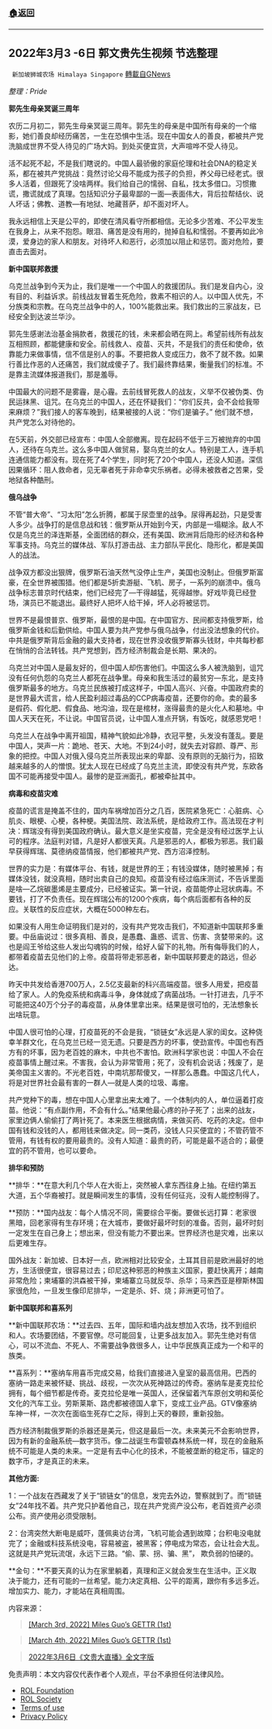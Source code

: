 ###  [:house:返回](README.md)
---


## 2022年3月3 -6日 郭文贵先生视频 节选整理
` 新加坡狮城农场 Himalaya Singapore` [轉載自GNews](https://gnews.org/zh-hans/2598821/)

*整理：Pride*
 
**郭先生母亲冥诞三周年**
 
农历二月初二，郭先生母亲冥诞三周年。郭先生的母亲是中国所有母亲的一个缩影，她们善良却经历痛苦，一生在恐惧中生活。现在中国女人的善良，都被共产党洗脑成世界不受人待见的广场大妈。到处买便宜货，大声喧哗不受人待见。
 
活不起死不起，不是我们瞎说的。中国人最骄傲的家庭伦理和社会DNA的稳定关系，都在被共产党挑战：竟然讨论父母不能成为孩子的负担，养父母已经老式。很多人活着，但跟死了没啥两样。我们给自己的懦弱、自私，找太多借口。习惯撒谎，撒谎就成了真理。包括知识分子最卑鄙的一面—表面伟大，背后拉帮结伙、说人坏话；佛教、道教—有地狱、地藏菩萨，却不面对坏人。
 
我永远相信上天是公平的，即使在清风看守所都相信。无论多少苦难、不公平发生在我身上，从来不抱怨。眼泪、痛苦是没有用的，抛掉自私和懦弱。不要再如此冷漠，爱身边的家人和朋友。对待坏人和恶行，必须加以阻止和惩罚。面对危险，要直击去面对。
 
**新中国联邦救援**
 
乌克兰战争到今天为止，我们是唯一一个中国人的救援团队。我们是发自内心，没有目的、利益诉求。前线战友冒着生死危险，救素不相识的人。以中国人优先，不分族类和宗教。在乌克兰战争中的人，100%能救出来。我们救出的三家战友，已经安全到达波兰华沙。
 
郭先生感谢法治基金捐款者，救援花的钱，未来都会晒在网上。希望前线所有战友互相照顾，都能健康和安全。前线救人、疫苗、灭共，不是我们的责任和使命，依靠能力来做事情，信不信是别人的事。不要把救人变成压力，救不了就不救。如果行善比作恶的人还痛苦，我们就成傻子了。我们最终靠结果，衡量我们的标准。不是靠主流媒体报道我们，那是羞辱。
 
中国最大的问题不是雾霾，是心霾。去前线冒死救人的战友，义举不仅被伪类、伪民运抹黑、诅咒。在乌克兰的中国人，还在怀疑我们：“你们反共，会不会给我带来麻烦？”我们接人的客车晚到，结果被接的人说：“你们是骗子。” 他们就不想，共产党怎么对待他的。
 
在5天前，外交部已经宣布：中国人全部撤离。现在起码不低于三万被抛弃的中国人，还待在乌克兰。这么多中国人做贸易，娶乌克兰的女人。特别是工人，连手机连通信能力都没有。现在死了4个学生，同时死了20个中国人，还没人知道。深信因果循环：阻人救命者，见无辜者死于非命幸灾乐祸者。必得未被救者之苦果，受地狱各种酷刑。
 
**俄乌战争**
 
不管“普大帝”、“习太阳”怎么折腾，都属于尿壶里的战争。尿得再起劲，只是受害人多少。战争打的是信息战和钱：俄罗斯从开始到今天，内部是一塌糊涂。敌人不仅是乌克兰的泽连斯基，全面团结的群众，还有美国、欧洲背后隐形的经济和各种军事支持。乌克兰的媒体战、军队打游击战、主力部队平民化、隐形化，都是美国人的战法。
 
战争双方都没出狠牌，俄罗斯石油天然气没停止生产，美国也没制止。但俄罗斯富豪，在全世界被围猎。他们都是5折卖游艇、飞机、房子，一系列的崩溃中。俄乌战争标志普京时代结束，他们已经完了—干得越猛，死得越惨。好戏毕竟已经登场，演员已不能退出。最终好人把坏人给干掉，坏人必将被惩罚。
 
世界不是最恨普京、俄罗斯，最恨的是中国。在中国官方、民间都支持俄罗斯，给俄罗斯金钱和后勤供给。中国人要为共产党参与俄乌战争，付出没法想象的代价。中共是俄罗斯背后金融的最大支持者，现在世界没收俄罗斯寡头钱财，中共每秒都在悄悄的合法转钱。共产党想到，西方经济制裁会是长期、果决的。
 
乌克兰对中国人是最友好的，但中国人却伤害他们。中国这么多人被洗脑到，诅咒没有任何仇怨的乌克兰人都死在战争里。母亲和我生活过的最贫穷—东北，是支持俄罗斯最多的地方。乌克兰民族被打成这样子，中国人高兴、兴奋。中国政府卖的是世界最大谎言，给人民盈利超过毒品的CCP病毒疫苗，还要你的命。卖的最多是假药、假化肥、假食品、地沟油，现在是棺材，涨得最贵的是火化人和墓地。中国人天天在死，不让说。中国官员说，让中国人准点开锅，有饭吃，就感恩党吧！
 
乌克兰人在战争中离开祖国，精神气貌如此冷静，衣冠平整，头发没有蓬乱。要是中国人，哭声一片：跪地、苍天、大地。不到24小时，就失去对容颜、尊严、形象的把控。中国人对俄入侵乌克兰所表现出来的卑鄙、没有原则的无脑行为，招致越来越多的人的憎恨。犹太人现在已经成了乌克兰主流，即使没有共产党，东欧各国不可能再接受中国人。最惨的是亚洲面孔，都被牵扯其中。
 
**病毒和疫苗灾难**
 
疫苗的谎言是掩盖不住的，国内车祸增加百分之几百，医院紧急死亡：心脏病、心肌炎、眼梗、心梗，各种梗。美国法院、政法系统，是给政府工作。高法现在才判决：辉瑞没有得到美国政府确认。最大意义是坐实疫苗，完全是没有经过医学上认可的程序。法庭判对错，凡是好人都很天真。凡是邪恶的人，都极为邪恶。我们最早获得辉瑞、莫德纳疫苗情报，他们都被共产党、西方沼泽控制。
 
世界的实力是：有媒体平台、有钱，就是世界的王；有钱没媒体，随时被黑掉；有媒体没钱，就没真相，随时出卖自己的良知。疫苗没有经过临床测试，不告诉里面是啥—乙烷碳墨烯是主要成分，已经被证实。第一针说，疫苗能停止冠状病毒。不要钱，打了不负责任。现在辉瑞公布的1200个疾病，每个病后面都有各种的反应。关联性的反应症状，大概在5000种左右。
 
如果没有人用生命证明我们是对的，没有共产党攻击我们，不知道新中国联邦多重要。中岳庙说过：很多真相、善良，是愚蠢、蛊惑、谎言、伤害、贪婪带来的。这也是阎王爷给这些人发出勾魂钩的时候，给好人留下的礼物。所有侮辱我们的人，都带着疫苗去见他们的上帝。疫苗将带走邪恶者，新中国联邦要走的路远，但必达。
 
昨天中共发给香港700万人，2.5亿支最新的科兴高端疫苗。很多人用爱，把疫苗给了家人。人的免疫系统和病毒斗争，身体就成了病菌战场。一针打进去，几乎不可能把这40万个分子的毒疫苗，从身体里拿出来。结果是很可怕的，无法想象长出啥玩意。
 
中国人很可怕的心理，打疫苗死的不会是我，“锁链女”永远是人家的闺女。这种侥幸羊群文化，在乌克兰已经一览无遗。只要是西方的坏事，使劲宣传。中国也有西方有的坏事，因为老百姓的麻木，中共也不害怕。欧洲科学家也说：中国人不会在疫苗事情上醒过来。不害我，会认为非常管用；死了，没有机会说话；残废了，是美帝国主义害的。不光老百姓，中南坑那帮傻叉，一样那么愚蠢。中国这几代人，将是对世界社会最有害的一群人—就是人类的垃圾、毒瘤。
 
共产党种下的毒，想在中国人心里拿出来太难了。一个体制内的人，单位逼着打疫苗。他说：“有点副作用，不会有什么。”结果他最心疼的孙子死了；出来的战友，家里边俩人偷偷打了两针死了。本来医生根据病情，来做买药、吃药的决定。但中国有钱和没钱的人，都用钱来做决定。同一类药，没钱人只买便宜的；不管药管不管用，有钱有权的要用最贵的。没有人知道：最贵的药，可能是最不适合的；最便宜的药不管用，也可以要命。
 
**排华和预防**
 
**排华：**在意大利几个华人在大街上，突然被人拿东西往身上抽。在纽约第五大道，五个华裔被打。就是瞬间发生的事情，没有任何征兆，没有人能控制得了。
 
**预防：**国内战友：每个人情况不同，需要综合平衡。要做长远打算：老家很黑暗，回老家得有生存环境；在大城市，要做好最坏时刻的准备。否则，最坏时刻一定发生在自己身上；想出来，但没有能力不要出来。世界经济也是灾难，出来以后更难生存。
 
国外战友：新加坡、日本好一点，欧洲相对比较安全，土耳其目前是欧洲最好的地方，生活很便宜，很容易过去；印尼这种邪恶的种族主义国家，要赶快离开；越南非常危险；柬埔寨的洪森被干掉，柬埔寨立马就反华、杀华；马来西亚是穆斯林国家很危险，一旦发生像印尼排华，一定是杀、奸、烧；非洲更可怕了。
 
**新中国联邦和喜系列**
 
**新中国联邦农场：**过去四、五年，国际和墙内战友想加入农场，找不到组织和人。农场要团结，不要官僚。尽可能回复，让更多战友加入。郭先生绝对有信心，可以不流血、不死人、不需要战争救很多人，让中华民族真正成为一个和平的族类。
 
**喜系列：**塞纳车用喜币完成交易，给我们直接进入皇室的最高信用。巴西的塞纳一路走来被怀疑、挑战、歧视，一次次从死神路过的传奇。塞纳车是麦克拉伦拥有，每个细节都是传奇。麦克拉伦是唯一英国人，还保留着汽车原创文明和英伦文化的汽车工业。劳斯莱斯、路虎都被德国人拿下，变成工业产品。GTV像塞纳车神一样，一次次在面临生死存亡之际，得到上天的眷顾，重新投胎。
 
西方经济制裁俄罗斯的杀器还是美元，但这是最后一次。未来美元不会影响世界，因为有新的金融系统—数字货币。像二战诞生布雷顿森林系统一样，现在的金融系统不可能是人类的未来。一定是有去中心化的技术，不能被垄断的稳定币，锚定的数字币，才是真正的未来。
 
**其他方面:**
 
1：一个战友在西藏发了关于“锁链女”的信息，发完去外边，警察就到了。而“锁链女”24年找不着。共产党只护着他自己，现在共产党资产没公布，老百姓资产必须公布。资产使用必须受限制。
 
2：台湾突然大断电是威吓，蓬佩奥访台湾，飞机可能会遇到故障；台积电没电就完了；金融或科技系统没电，容易被盗，被黑客；停电成为常态，会让社会大乱。这就是共产党玩流氓，永远下三路。“偷、蒙、拐、骗、黑”， 欺负弱的怕硬的。
 
**金句：**不要天真的认为在家里躺着，真理和正义就会发生在生活中。正义取决于能力，还有可能的一丝希望。能力决定真相、公平的距离，跟你有多远多近。增加实力、能力，才能站在真相周围。
 
内容来源：

> [\[March 3rd, 2022\] Miles Guo’s GETTR (1st)](https://gnews.org/2105328/)

> [\[March 4th, 2022\] Miles Guo’s GETTR (1st)](https://gnews.org/2110662/)

> [2022年3月6日《文贵大直播》全文字版](https://gnews.org/zh-hans/2118742/)

免责声明：本文内容仅代表作者个人观点，平台不承担任何法律风险。
  
- [ROL Foundation](https://rolfoundation.org/)
- [ROL Society](https://rolsociety.org/)
- [Terms of use](https://gnews.org/terms-of-use-3/)
- [Privacy Policy](https://gnews.org/privacy-policy/)
